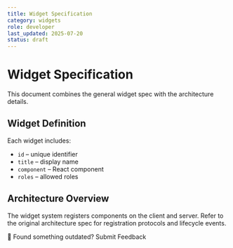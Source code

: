 ```yaml
---
title: Widget Specification
category: widgets
role: developer
last_updated: 2025-07-20
status: draft
---
```


# Widget Specification

This document combines the general widget spec with the architecture details.

## Widget Definition
Each widget includes:
- `id` – unique identifier
- `title` – display name
- `component` – React component
- `roles` – allowed roles

## Architecture Overview
The widget system registers components on the client and server. Refer to the
original architecture spec for registration protocols and lifecycle events.

💬 Found something outdated? Submit Feedback
